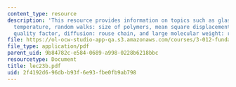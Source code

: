 ```yaml
---
content_type: resource
description: 'This resource provides information on topics such as glass transition
  temperature, random walks: size of polymers, mean square displacements, solvent
  quality factor, diffusion: rouse chain, and large molecular weight: reptation.'
file: https://ol-ocw-studio-app-qa.s3.amazonaws.com/courses/3-012-fundamentals-of-materials-science-fall-2005/2f4192d696dbb93f6e93fbe0fb9ab798_lec23b.pdf
file_type: application/pdf
parent_uid: 9b84782c-e584-0689-a998-0228b6218bbc
resourcetype: Document
title: lec23b.pdf
uid: 2f4192d6-96db-b93f-6e93-fbe0fb9ab798
---
```

